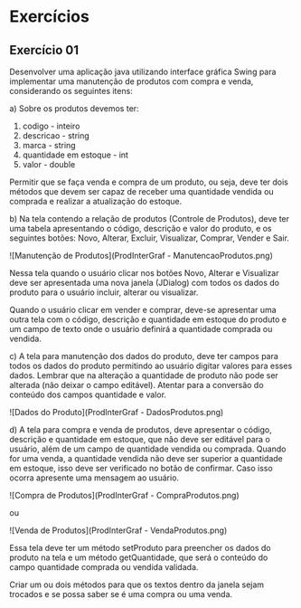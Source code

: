 # Exercícios

## Exercício 01

Desenvolver uma aplicação java utilizando interface gráfica Swing para implementar uma manutenção de produtos com compra e venda, considerando os seguintes itens:

a) Sobre os produtos devemos ter:

1. codigo - inteiro
2. descricao - string
3. marca - string
4. quantidade em estoque - int
5. valor - double

Permitir que se faça venda e compra de um produto, ou seja, deve ter dois métodos que devem ser capaz de receber uma quantidade vendida ou comprada e realizar a atualização do estoque.

b) Na tela contendo a relação de produtos (Controle de Produtos), deve ter uma tabela apresentando o código, descrição e valor do produto, e os seguintes botões: Novo, Alterar, Excluir, Visualizar, Comprar, Vender e Sair.

![Manutenção de Produtos](ProdInterGraf - ManutencaoProdutos.png)

Nessa tela quando o usuário clicar nos botões Novo, Alterar e Visualizar deve ser apresentada uma nova janela (JDialog) com todos os dados do produto para o usuário incluir, alterar ou visualizar. 

Quando o usuário clicar em vender e comprar, deve-se apresentar uma outra tela com o código, descrição e quantidade em estoque do produto e um campo de texto onde o usuário definirá a quantidade comprada ou vendida.

c) A tela para manutenção dos dados do produto, deve ter campos para todos os dados do produto permitindo ao usuário digitar valores para esses dados. Lembrar que na alteração a quantidade de produto não pode ser alterada (não deixar o campo editável). Atentar para a conversão do conteúdo dos campos quantidade e valor.

![Dados do Produto](ProdInterGraf - DadosProdutos.png)

d) A tela para compra e venda de produtos, deve apresentar o código, descrição e quantidade em estoque, que não deve ser editável para o usuário, além de um campo de quantidade vendida ou comprada. Quando for uma venda, a quantidade vendida não deve ser superior a quantidade em estoque, isso deve ser verificado no botão de confirmar. Caso isso ocorra apresente uma mensagem ao usuário.

![Compra de Produtos](ProdInterGraf - CompraProdutos.png)

ou 

![Venda de Produtos](ProdInterGraf - VendaProdutos.png)

Essa tela deve ter um método setProduto para preencher os dados do produto na tela e um método getQuantidade, que será o conteúdo do campo quantidade comprada ou vendida validada.

Criar um ou dois métodos para que os textos dentro da janela sejam trocados e se possa saber se é uma compra ou uma venda.